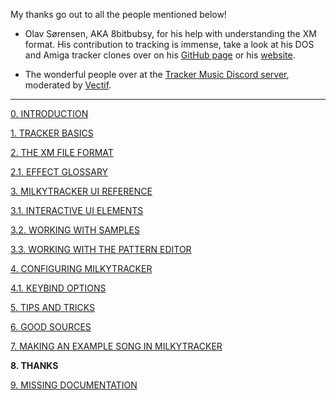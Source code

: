 My thanks go out to all the people mentioned below!

- Olav Sørensen, AKA 8bitbubsy, for his help with understanding the XM format. His contribution to
tracking is immense, take a look at his DOS and Amiga tracker clones over on his
[GitHub page](https://github.com/8bitbubsy) or his [website](https://16-bits.org/).

- The wonderful people over at the [Tracker Music Discord server](https://discord.gg/4TD8mxtw),
moderated by [Vectif](https://www.youtube.com/c/Vectif).

---

[0. INTRODUCTION](./intro.md)

[1. TRACKER BASICS](./basics.md)

[2. THE XM FILE FORMAT](./xm.md)

[2.1. EFFECT GLOSSARY](./fx.md)

[3. MILKYTRACKER UI REFERENCE](./ui.md)

[3.1. INTERACTIVE UI ELEMENTS](./elems.md)

[3.2. WORKING WITH SAMPLES](./samples.md)

[3.3. WORKING WITH THE PATTERN EDITOR](./playlist.md)

[4. CONFIGURING MILKYTRACKER](./config.md)

[4.1. KEYBIND OPTIONS](./keybind.md)

[5. TIPS AND TRICKS](./tips.md)

[6. GOOD SOURCES](./sources.md)

[7. MAKING AN EXAMPLE SONG IN MILKYTRACKER](./song.md)

**8. THANKS**

[9. MISSING DOCUMENTATION](./missing.md)
